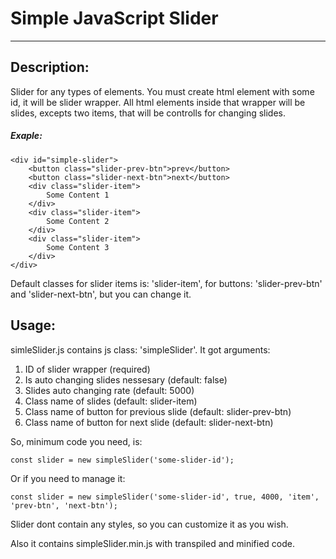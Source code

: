 # Simple JavaScript Slider
---

## Description:
Slider for any types of elements.
You must create html element with some id, it will be slider wrapper.
All html elements inside that wrapper will be slides, excepts two items, that will be controlls for changing slides.

##### Exaple:

```
<div id="simple-slider">
    <button class="slider-prev-btn">prev</button>
    <button class="slider-next-btn">next</button>
    <div class="slider-item">
        Some Content 1
    </div>
    <div class="slider-item">
        Some Content 2
    </div>
    <div class="slider-item">
        Some Content 3
    </div>
</div>
```

Default classes for slider items is: 'slider-item', for buttons: 'slider-prev-btn' and 'slider-next-btn',
but you can change it.

## Usage:

simleSlider.js contains js class: 'simpleSlider'. It got arguments: 
1. ID of slider wrapper (required)
2. Is auto changing slides nessesary (default: false)
3. Slides auto changing rate (default: 5000)
4. Class name of slides (default: slider-item)
5. Class name of button for previous slide (default: slider-prev-btn)
6. Class name of button for next slide (default: slider-next-btn)

So, minimum code you need, is:
```
const slider = new simpleSlider('some-slider-id');
```

Or if you need to manage it:
```
const slider = new simpleSlider('some-slider-id', true, 4000, 'item', 'prev-btn', 'next-btn');
```

Slider dont contain any styles, so you can customize it as you wish.

Also it contains simpleSlider.min.js with transpiled and minified code.
